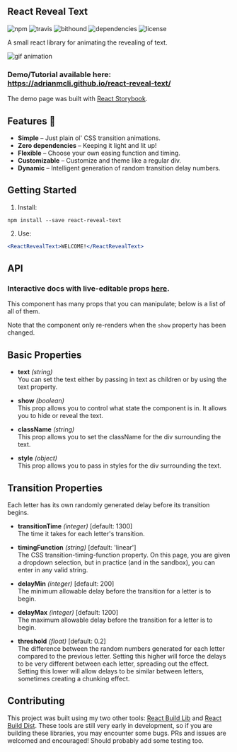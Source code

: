 React Reveal Text
---------------
![npm](https://img.shields.io/npm/v/react-reveal-text.svg)
![travis](https://img.shields.io/travis/adrianmcli/react-reveal-text.svg)
![bithound](https://img.shields.io/bithound/code/github/adrianmcli/react-reveal-text.svg)
![dependencies](https://img.shields.io/david/adrianmcli/react-reveal-text.svg)
![license](https://img.shields.io/npm/l/react-reveal-text.svg)

A small react library for animating the revealing of text.

![gif animation](https://cloud.githubusercontent.com/assets/943555/21519497/988cbd5c-ccbb-11e6-9fa0-1911f133de61.gif)

### Demo/Tutorial available here: <a href="#">https://adrianmcli.github.io/react-reveal-text/</a>

The demo page was built with [React Storybook](https://github.com/storybooks/react-storybook).

Features 🎉
---------------

* **Simple** – Just plain ol' CSS transition animations.
* **Zero dependencies** – Keeping it light and lit up!
* **Flexible** – Choose your own easing function and timing.
* **Customizable** – Customize and theme like a regular div.
* **Dynamic** – Intelligent generation of random transition delay numbers.

Getting Started
---------------

1. Install:

  ```
  npm install --save react-reveal-text
  ```

2. Use:

  ```jsx
  <ReactRevealText>WELCOME!</ReactRevealText>
  ```

API
---------------

### Interactive docs with live-editable props [here](https://adrianmcli.github.io/react-reveal-text/?knob-text=AMAZING%20TEXT&knob-show=true&knob-className=my-class-name&knob-style=%7B%22color%22%3A%22tomato%22%2C%22fontSize%22%3A%2224px%22%2C%22lineHeight%22%3A%2236px%22%2C%22textAlign%22%3A%22center%22%2C%22fontFamily%22%3A%22sans-serif%22%2C%22letterSpacing%22%3A%221.2em%22%2C%22paddingLeft%22%3A%221.2em%22%7D&selectedKind=Documentation&selectedStory=Basic%20Properties&full=0&down=1&left=1&panelRight=1&downPanel=kadirahq%2Fstorybook-addon-knobs).

This component has many props that you can manipulate; below is a list of all of them.

Note that the component only re-renders when the `show` property has been changed.

## Basic Properties

- **text** *(string)*  
  You can set the text either by passing in text as children or by using the text property.

- **show** *(boolean)*  
  This prop allows you to control what state the component is in. It allows you to hide or reveal the text.

- **className** *(string)*  
  This prop allows you to set the className for the div surrounding the text.

- **style** *(object)*  
  This prop allows you to pass in styles for the div surrounding the text.

## Transition Properties

Each letter has its own randomly generated delay before its transition begins.

- **transitionTime** *(integer)* [default: 1300]  
  The time it takes for each letter's transition.

- **timingFunction** *(string)* [default: 'linear']  
  The CSS transition-timing-function property. On this page, you are given a dropdown selection, but in practice (and in the sandbox), you can enter in any valid string.

- **delayMin** *(integer)* [default: 200]  
  The minimum allowable delay before the transition for a letter is to begin.

- **delayMax** *(integer)* [default: 1200]  
  The maximum allowable delay before the transition for a letter is to begin.

- **threshold** *(float)* [default: 0.2]  
  The difference between the random numbers generated for each letter compared to the previous letter. Setting this higher will force the delays to be very different between each letter, spreading out the effect. Setting this lower will allow delays to be similar between letters, sometimes creating a chunking effect.

Contributing
---------------

This project was built using my two other tools: [React Build Lib](https://github.com/adrianmcli/react-build-lib) and [React Build Dist](https://github.com/adrianmcli/react-build-dist). These tools are still very early in development, so if you are building these libraries, you may encounter some bugs. PRs and issues are welcomed and encouraged! Should probably add some testing too.
